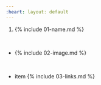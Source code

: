 ```yaml
---
:heart: layout: default
---
```


1. {% include 01-name.md %}

<br>

* {% include 02-image.md %}

<br>

- item {% include 03-links.md %}
